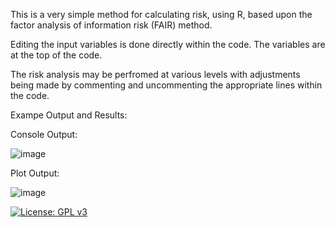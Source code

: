 This is a very simple method for calculating risk, using R, based upon the factor analysis of information risk (FAIR) method.

Editing the input variables is done directly within the code. The variables are at the top of the code.

The risk analysis may be perfromed at various levels with adjustments being made by commenting and uncommenting the appropriate lines within the code.

Exampe Output and Results:

Console Output:

![image](https://user-images.githubusercontent.com/79239127/129264323-511bdd3c-5ba4-4abe-b0fc-e8d34a38ce68.png)

Plot Output:

![image](https://user-images.githubusercontent.com/79239127/129264431-36633c60-18c5-4e0c-8aec-0f731f2003bc.png)

[![License: GPL v3](https://img.shields.io/badge/License-GPLv3-blue.svg)](https://www.gnu.org/licenses/gpl-3.0)

